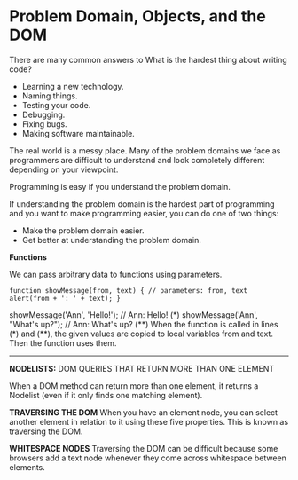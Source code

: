 # Problem Domain, Objects, and the DOM
There are many common answers to What is the hardest thing about writing code?
+ Learning a new technology.
+ Naming things.
+ Testing your code.
+ Debugging.
+ Fixing bugs.
+ Making software maintainable.

The real world is a messy place.  Many of the problem domains we face as programmers are difficult to understand and look completely different depending on your viewpoint.


Programming is easy if you understand the problem domain.

If understanding the problem domain is the hardest part of programming and you want to make programming easier, you can do one of two things:

+ Make the problem domain easier.
+ Get better at understanding the problem domain.

**Functions**

We can pass arbitrary data to functions using parameters.

`function showMessage(from, text) { // parameters: from, text
  alert(from + ': ' + text);
}`

showMessage('Ann', 'Hello!'); // Ann: Hello! (\*)
showMessage('Ann', "What's up?"); // Ann: What's up? (**)
When the function is called in lines (\*) and (\*\*), the given values are copied to local variables from and text. Then the function uses them.

---

**NODELISTS:** DOM QUERIES THAT RETURN MORE THAN ONE ELEMENT

When a DOM method can return more than one element, it returns a
Nodelist (even if it only finds one matching element).

**TRAVERSING THE DOM** When you have an element node, you can select another element in relation to it using these five
properties. This is known as traversing the DOM.

**WHITESPACE NODES** Traversing the DOM can be difficult because some browsers add a text node whenever they
come across whitespace between elements.
